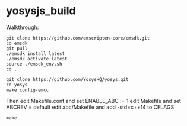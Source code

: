 # yosysjs_build

Walkthrough:

    git clone https://github.com/emscripten-core/emsdk.git
    cd emsdk
    git pull
    ./emsdk install latest
    ./emsdk activate latest
    source ./emsdk_env.sh
    cd ..
    
    git clone https://github.com/YosysHQ/yosys.git
    cd yosys
    make config-emcc
    
Then edit Makefile.conf and set ENABLE_ABC := 1
edit Makefile and set ABCREV = default
edit abc/Makefile and add -std=c++14 to CFLAGS
    
    make